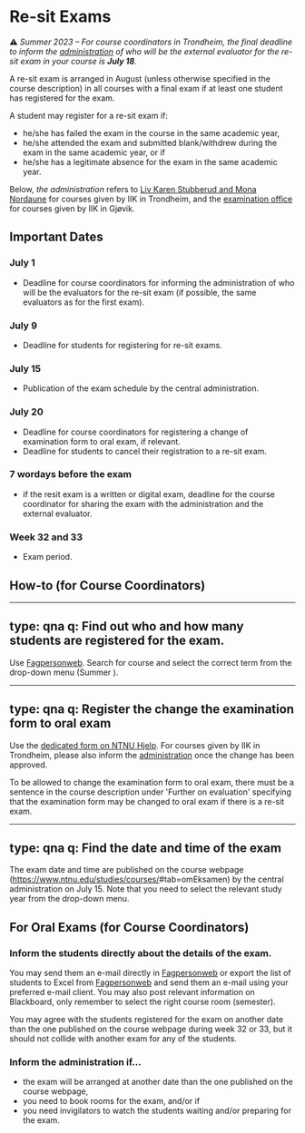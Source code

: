 # Re-sit Exams

:warning:
*Summer 2023 – For course coordinators in Trondheim, the final deadline to inform the [administration](mailto:liv.k.stubberud@ntnu.no,mona.nordaune@ntnu.no) of who will be the external evaluator for the re-sit exam in your course is **July 18**.*

A re-sit exam is arranged in August (unless otherwise specified in the course description) in all courses with a final exam if at least one student has registered for the exam.

A student may register for a re-sit exam if:
* he/she has failed the exam in the course in the same academic year,
* he/she attended the exam and submitted blank/withdrew during the exam in the same academic year, or if
* he/she has a legitimate absence for the exam in the same academic year.


Below, *the administration* refers to [Liv Karen Stubberud and Mona Nordaune](mailto:liv.k.stubberud@ntnu.no,mona.nordaune@ntnu.no) for courses given by IIK in Trondheim, and the [examination office](mailto:eksamen@gjovik.ntnu.no) for courses given by IIK in Gjøvik.


## Important Dates

### July 1
* Deadline for course coordinators for informing the administration of who will be the evaluators for the re-sit exam (if possible, the same evaluators as for the first exam).

### July 9
* Deadline for students for registering for re-sit exams.

### July 15
* Publication of the exam schedule by the central administration.

### July 20
* Deadline for course coordinators for registering a change of examination form to oral exam, if relevant. 
* Deadline for students to cancel their registration to a re-sit exam.

### 7 wordays before the exam
* if the resit exam is a written or digital exam, deadline for the course coordinator for sharing the exam with the administration and the external evaluator.

### Week 32 and 33
* Exam period.


## How-to (for Course Coordinators)

---
type: qna
q: Find out who and how many students are registered for the exam.
---
Use [Fagpersonweb](https://fsweb.no/fagpersonweb/login.jsf?inst=fsntnu). Search for course and select the correct term from the drop-down menu (Summer <YEAR>).

---
type: qna
q: Register the change the examination form to oral exam
---
Use the [dedicated form on NTNU Hjelp](https://hjelp.ntnu.no/tas/public/ssp/content/serviceflow?unid=8376ff01cd354b10aedb6151c136bd87).
For courses given by IIK in Trondheim, please also inform the [administration](mailto:liv.k.stubberud@ntnu.no,mona.nordaune@ntnu.no) once the change has been approved.

To be allowed to change the examination form to oral exam, there must be a sentence in the course description under 'Further on evaluation' specifying that the examination form may be changed to oral exam if there is a re-sit exam.

---
type: qna
q: Find the date and time of the exam
---
The exam date and time are published on the course webpage (https://www.ntnu.edu/studies/courses/<COURSECODE>#tab=omEksamen) by the central administration on July 15. Note that you need to select the relevant study year from the drop-down menu.


## For Oral Exams (for Course Coordinators)

### Inform the students directly about the details of the exam.

You may send them an e-mail directly in [Fagpersonweb](https://fsweb.no/fagpersonweb/login.jsf?inst=fsntnu) or export the list of students to Excel from [Fagpersonweb](https://fsweb.no/fagpersonweb/login.jsf?inst=fsntnu) and send them an e-mail using your preferred e-mail client. You may also post relevant information on Blackboard, only remember to select the right course room (semester).

You may agree with the students registered for the exam on another date than the one published on the course webpage during week 32 or 33, but it should not collide with another exam for any of the students.

### Inform the administration if…

* the exam will be arranged at another date than the one published on the course webpage,
* you need to book rooms for the exam, and/or if
* you need invigilators to watch the students waiting and/or preparing for the exam.
